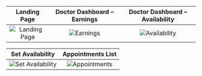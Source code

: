  Landing Page | Doctor Dashboard – Earnings | Doctor Dashboard – Availability |
|:---:|:---:|:---:|
| ![Landing Page](./screenshots/landing-page.png) | ![Earnings](./screenshots/dashboard-earnings.png) | ![Availability](./screenshots/dashboard-availability.png) |

| Set Availability | Appointments List |
|:---:|:---:|
| ![Set Availability](./screenshots/dashboard-set-availability.png) | ![Appointments](./screenshots/dashboard-appointments.png) |
